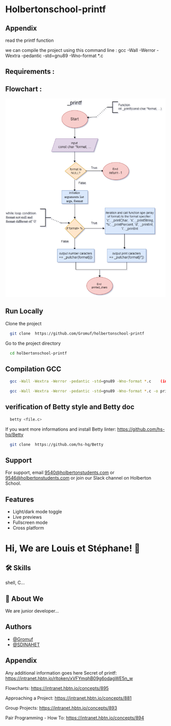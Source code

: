 # Holbertonschool-printf

## Appendix
read the printf function

we can compile the project using this command line : gcc -Wall -Werror -Wextra -pedantic -std=gnu89 -Wno-format \*.c

## Requirements :


## Flowchart : 
![alt text](<Flowchart color _printf.png>)

## Run Locally

Clone the project

```bash
  git clone  https://github.com/Gromuf/holbertonschool-printf
```

Go to the project directory

```bash
  cd holbertonschool-printf
```

## Compilation GCC

```bash
  gcc -Wall -Wextra -Werror -pedantic -std=gnu89 -Wno-format *.c    (in this way)
```

```bash
  gcc -Wall -Wextra -Werror -pedantic -std=gnu89 -Wno-format *.c -o printf    (mandatory task)
```
## verification of Betty style and Betty doc

```bash
  betty <file.c>
```
If you want more informations and install Betty linter: https://github.com/hs-hq/Betty
```bash
  git clone  https://github.com/hs-hq/Betty
```

## Support

For support, email 9540@holbertonstudents.com or 9546@holbertonstudents.com or join our Slack channel on Holberton School.


## Features

- Light/dark mode toggle
- Live previews
- Fullscreen mode
- Cross platform



# Hi, We are Louis et Stéphane! 👋

## 🛠 Skills
shell, C...

## 🚀 About We
We are junior developer...

## Authors

- [@Gromuf](https://www.github.com/Gromuf)
- [@SDINAHET](https://www.github.com/SDINAHET)

## Appendix

Any additional information goes here
Secret of printf:
https://intranet.hbtn.io/rltoken/xVFYmqhB09g6odagWE5n_w

Flowcharts:
https://intranet.hbtn.io/concepts/895

Approaching a Project:
https://intranet.hbtn.io/concepts/881

Group Projects:
https://intranet.hbtn.io/concepts/893

Pair Programming - How To:
https://intranet.hbtn.io/concepts/894

